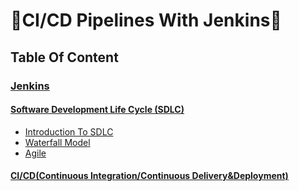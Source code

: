 # 🚀CI/CD Pipelines With Jenkins🚀

## Table Of Content

### <a target="_blank" href="./topics/introduction.md">Jenkins</a>

#### <a target="_blank" href="./topics/sdlc.md">Software Development Life Cycle (SDLC) </a>
- <a target="_blank" href="./topics/sdlc.md#introduction-to-sdlc"> Introduction To SDLC </a>
- <a target="_blank" href="./topics/sdlc.md#waterfall-model"> Waterfall Model </a>
- <a target="_blank" href="./topics/sdlc.md#agile-model"> Agile </a>


#### <a target="_blank" href="./topics/ci_cd.md">CI/CD(Continuous Integration/Continuous Delivery&Deployment)</a>